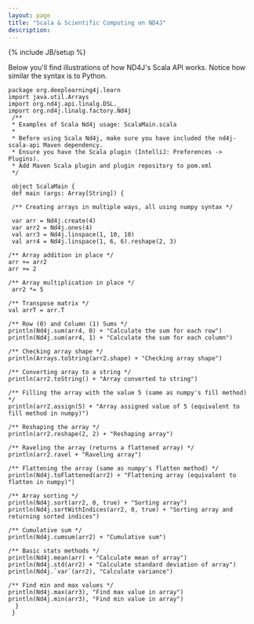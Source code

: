```yaml
---
layout: page
title: "Scala & Scientific Computing on ND4J"
description: 
---
```

{% include JB/setup %}

Below you'll find illustrations of how ND4J's Scala API works. Notice how similar the syntax is to Python. 

    package org.deeplearning4j.learn
    import java.util.Arrays
    import org.nd4j.api.linalg.DSL._
    import org.nd4j.linalg.factory.Nd4j
     /**
     * Examples of Scala Nd4j usage: ScalaMain.scala
     *
     * Before using Scala Nd4j, make sure you have included the nd4j-scala-api Maven dependency.
     * Ensure you have the Scala plugin (IntelliJ: Preferences -> Plugins).
     * Add Maven Scala plugin and plugin repository to pom.xml
     */
     
     object ScalaMain {
     def main (args: Array[String]) {
     
     /** Creating arrays in multiple ways, all using numpy syntax */
     
     var arr = Nd4j.create(4)
     var arr2 = Nd4j.ones(4)
     val arr3 = Nd4j.linspace(1, 10, 10)
     val arr4 = Nd4j.linspace(1, 6, 6).reshape(2, 3)
     
    /** Array addition in place */
    arr += arr2
    arr += 2
    
    /** Array multiplication in place */
     arr2 *= 5
     
    /** Transpose matrix */
    val arrT = arr.T
    
    /** Row (0) and Column (1) Sums */
    println(Nd4j.sum(arr4, 0) + "Calculate the sum for each row")
    println(Nd4j.sum(arr4, 1) + "Calculate the sum for each column")
    
    /** Checking array shape */
    println(Arrays.toString(arr2.shape) + "Checking array shape")
    
    /** Converting array to a string */
    println(arr2.toString() + "Array converted to string")
    
    /** Filling the array with the value 5 (same as numpy's fill method) */
    println(arr2.assign(5) + "Array assigned value of 5 (equivalent to fill method in numpy)")
    
    /** Reshaping the array */
    println(arr2.reshape(2, 2) + "Reshaping array")
    
    /** Raveling the array (returns a flattened array) */
    println(arr2.ravel + "Raveling array")
    
    /** Flattening the array (same as numpy's flatten method) */
    println(Nd4j.toFlattened(arr2) + "Flattening array (equivalent to flatten in numpy)")
    
    /** Array sorting */
    println(Nd4j.sort(arr2, 0, true) + "Sorting array")
    println(Nd4j.sortWithIndices(arr2, 0, true) + "Sorting array and returning sorted indices")
    
    /** Cumulative sum */
    println(Nd4j.cumsum(arr2) + "Cumulative sum")
    
    /** Basic stats methods */
    println(Nd4j.mean(arr) + "Calculate mean of array")
    println(Nd4j.std(arr2) + "Calculate standard deviation of array")
    println(Nd4j.`var`(arr2), "Calculate variance")
    
    /** Find min and max values */
    println(Nd4j.max(arr3), "Find max value in array")
    println(Nd4j.min(arr3), "Find min value in array")
      }
     }
